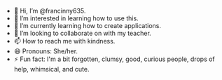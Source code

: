 - 👋 Hi, I’m @francinny635.
- 👀 I’m interested in learning how to use this.
- 🌱 I’m currently learning how to create applications.
- 💞️ I’m looking to collaborate on with my teacher.
- 📫 How to reach me with kindness.
- 😄 Pronouns: She/her.
- ⚡ Fun fact: I'm a bit forgotten, clumsy, good, curious people, drops of help, whimsical, and cute.

<!---
francinny635/francinny635 is a ✨ special ✨ repository because its `README.md` (this file) appears on your GitHub profile.
You can click the Preview link to take a look at your changes.
--->
